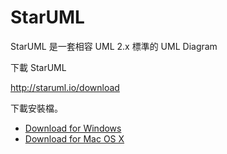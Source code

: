 # StarUML

StarUML 是一套相容 UML 2.x 標準的 UML Diagram 

下載 StarUML

http://staruml.io/download

下載安裝檔。

* [Download for Windows](http://staruml.io/download/release/v2.0.0-beta12/StarUML-v2.0.0-beta12.msi)
* [Download for Mac OS X](http://staruml.io/download/release/v2.0.0-beta12/StarUML-v2.0.0-beta12.dmg)
